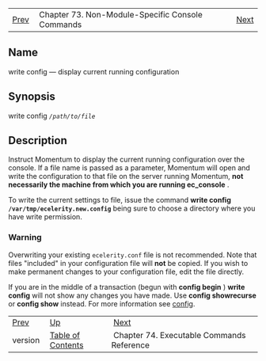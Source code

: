 |     |     |     |
| --- | --- | --- |
| [Prev](console_commands.version)  | Chapter 73. Non-Module-Specific Console Commands |  [Next](exec.cmds.ref) |

<a name="console_commands.write_config"></a>
## Name

write config — display current running configuration

## Synopsis

write config *`/path/to/file`*

<a name="idp13149488"></a>
## Description

Instruct Momentum to display the current running configuration over the console. If a file name is passed as a parameter, Momentum will open and write the configuration to that file on the server running Momentum, **not necessarily the machine from which you are running ec_console** .

To write the current settings to file, issue the command **write config `/var/tmp/ecelerity.new.config`**                                        being sure to choose a directory where you have write permission.

### Warning

Overwriting your existing `ecelerity.conf` file is not recommended. Note that files "included" in your configuration file will **not** be copied. If you wish to make permanent changes to your configuration file, edit the file directly.

If you are in the middle of a transaction (begun with **config begin** ) **write config**        will not show any changes you have made. Use **config showrecurse**             or **config show**      instead. For more information see [config](console_commands.config "config").

|     |     |     |
| --- | --- | --- |
| [Prev](console_commands.version)  | [Up](console.cmds.ref) |  [Next](exec.cmds.ref) |
| version  | [Table of Contents](index) |  Chapter 74. Executable Commands Reference |


